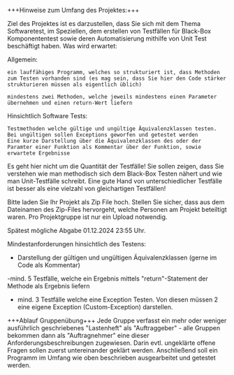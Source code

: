 +++Hinweise zum Umfang des Projektes:+++

Ziel des Projektes ist es darzustellen, dass Sie sich mit dem Thema Softwaretest, im Speziellen, dem erstellen von Testfällen für Black-Box Komponententest sowie deren Automatisierung mithilfe von Unit Test beschäftigt haben. Was wird erwartet:

Allgemein:

    ein lauffähiges Programm, welches so strukturiert ist, dass Methoden zum Testen vorhanden sind (es mag sein, dass Sie hier den Code stärker strukturieren müssen als eigentlich üblich)

    mindestens zwei Methoden, welche jeweils mindestens einen Parameter übernehmen und einen return-Wert liefern

Hinsichtlich Software Tests:

    Testmethoden welche gültige und ungültige Äquivalenzklassen testen. Bei ungültigen sollen Exceptions geworfen und getestet werden
    Eine kurze Darstellung über die Äquivalenzklassen des oder der Paramter einer Funktion als Kommentar über der Funktion, sowie erwartete Ergebnisse

Es geht hier nicht um die Quantität der Testfälle! Sie sollen zeigen, dass Sie verstehen wie man methodisch sich dem Black-Box Testen nähert und wie man Unit-Testfälle schreibt. Eine gute Hand von unterschiedlicher Testfälle ist besser als eine vielzahl von gleichartigen Testfällen!

Bitte laden Sie Ihr Projekt als Zip File hoch. Stellen Sie sicher, dass aus dem Dateinamen des Zip-Files hervorgeht, welche Personen am Projekt beteiltigt waren. Pro Projektgruppe ist nur ein Upload notwendig.

Spätest mögliche Abgabe 01.12.2024 23:55 Uhr.

Mindestanforderungen hinsichtlich des Testens:

- Darstellung der gültigen und ungültigen Äquivalenzklassen (gerne im Code als Kommentar)

 -mind. 5 Testfälle, welche ein Ergebnis mittels "return"-Statement der Methode als Ergebnis liefern

- mind. 3 Testfälle welche eine Exception Testen. Von diesen müssen 2 eine eigene Exception (Custom-Exception) darstellen.



+++Ablauf Gruppenübung+++
Jede Gruppe verfasst ein mehr oder weniger ausführlich geschriebenes "Lastenheft" als "Auftraggeber" - alle Gruppen bekommen dann als "Auftragnehmer" eine dieser Anforderungsbeschreibungen zugewiesen. Darin evtl. ungeklärte offene Fragen sollen zuerst untereinander geklärt werden.
Anschließend soll ein Programm im Umfang wie oben beschrieben ausgearbeitet und getestet werden.
